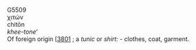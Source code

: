 <body>
  <p>G5509<br>  χιτών  <br> chitōn  <br><i>khee-tone‘ </i><br>Of foreign origin [<a href="h3801.htm">3801</a> ; a <i>tunic</i> or <i>shirt:</i> - clothes, coat, garment.<br></p>
 </body>